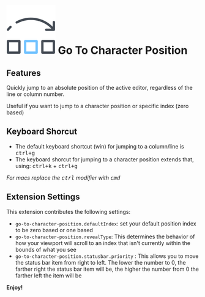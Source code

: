 # ![icon](./images/icon.png) Go To Character Position

## Features

Quickly jump to an absolute position of the active editor, regardless of the line or column number.

Useful if you want to jump to a character position or specific index (zero based)

## Keyboard Shorcut

- The default keyboard shortcut (win) for jumping to a column/line is <kbd>ctrl+g</kbd>
- The keyboard shorcut for jumping to a character position extends that, using: <kbd>ctrl+k</kbd> + <kbd>ctrl+g</kbd>

*For macs replace the <kbd>ctrl</kbd> modifier with <kbd>cmd</kbd>*

## Extension Settings

This extension contributes the following settings:

* `go-to-character-position.defaultIndex`: set your default position index to be zero based or one based
* `go-to-character-position.revealType`: This determines the behavior of how your viewport will scroll to an index that isn't currently within the bounds of what you see
* `go-to-character-position.statusbar.priority` : This allows you to move the status bar item from right to left. The lower the number to 0, the farther right the status bar item will be, the higher the number from 0 the farther left the item will be

**Enjoy!**
